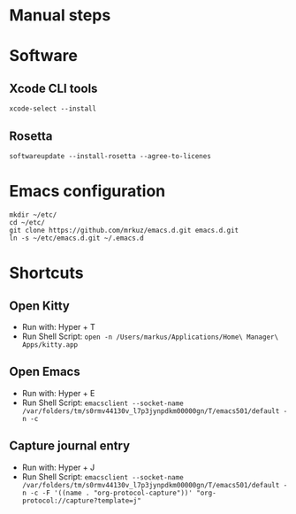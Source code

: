# Manual steps

# Software

## Xcode CLI tools

`xcode-select --install`

## Rosetta

`softwareupdate --install-rosetta --agree-to-licenes`

# Emacs configuration

```shell
mkdir ~/etc/
cd ~/etc/
git clone https://github.com/mrkuz/emacs.d.git emacs.d.git
ln -s ~/etc/emacs.d.git ~/.emacs.d
```

# Shortcuts

## Open Kitty

- Run with: Hyper + T
- Run Shell Script: `open -n /Users/markus/Applications/Home\ Manager\ Apps/kitty.app`

## Open Emacs

- Run with: Hyper + E
- Run Shell Script: `emacsclient --socket-name /var/folders/tm/s0rmv44130v_l7p3jynpdkm00000gn/T/emacs501/default -n -c`

## Capture journal entry

- Run with: Hyper + J
- Run Shell Script: `emacsclient --socket-name /var/folders/tm/s0rmv44130v_l7p3jynpdkm00000gn/T/emacs501/default -n -c -F '((name . "org-protocol-capture"))' "org-protocol://capture?template=j"`
